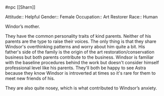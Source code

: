 #npc [[Sharn]]

Attitude:: Helpful
Gender:: Female
Occupation:: Art Restorer
Race:: Human

Windor’s mother.

They have the common personality traits of kind parents. Neither of his parents are the type to raise their voices. The only thing is that they share Windsor's overthinking patterns and worry about him quite a bit. His father's side of the family is the origin of the art restoration/conservation business but both parents contribute to the business. Windsor is familiar with the baseline procedures behind the work but doesn't consider himself professional level like his parents. They'll both be happy to see Astra because they know Windsor is introverted at times so it's rare for them to meet new friends of his.

They are also quite nosey, which is what contributed to Windsor’s anxiety.